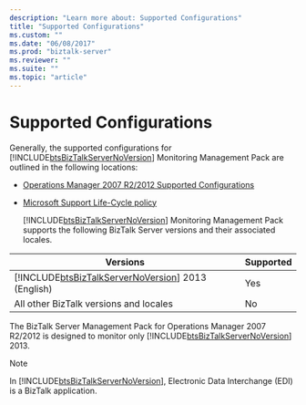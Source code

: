 ```yaml
---
description: "Learn more about: Supported Configurations"
title: "Supported Configurations"
ms.custom: ""
ms.date: "06/08/2017"
ms.prod: "biztalk-server"
ms.reviewer: ""
ms.suite: ""
ms.topic: "article"
---
```

# Supported Configurations
Generally, the supported configurations for [!INCLUDE[btsBizTalkServerNoVersion](../includes/btsbiztalkservernoversion-md.md)] Monitoring Management Pack are outlined in the following locations:

- [Operations Manager 2007 R2/2012 Supported Configurations](/previous-versions/system-center/operations-manager-2007-r2/bb309428(v=technet.10))

- [Microsoft Support Life-Cycle policy](https://go.microsoft.com/fwlink/?LinkId=123820)

  [!INCLUDE[btsBizTalkServerNoVersion](../includes/btsbiztalkservernoversion-md.md)] Monitoring Management Pack supports the following BizTalk Server versions and their associated locales.

|                                             Versions                                              | Supported |
|---------------------------------------------------------------------------------------------------|-----------|
| [!INCLUDE[btsBizTalkServerNoVersion](../includes/btsbiztalkservernoversion-md.md)] 2013 (English) |    Yes    |
|                              All other BizTalk versions and locales                               |    No     |

 The BizTalk Server Management Pack for Operations Manager 2007 R2/2012 is designed to monitor only [!INCLUDE[btsBizTalkServerNoVersion](../includes/btsbiztalkservernoversion-md.md)] 2013.

> [!NOTE]
>  In [!INCLUDE[btsBizTalkServerNoVersion](../includes/btsbiztalkservernoversion-md.md)], Electronic Data Interchange (EDI) is a BizTalk application.